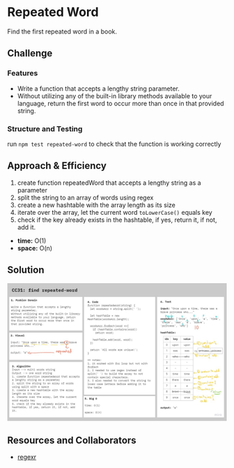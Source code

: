 # Repeated Word

Find the first repeated word in a book.

## Challenge

### Features

- Write a function that accepts a lengthy string parameter.
- Without utilizing any of the built-in library methods available to your language, return the first word to occur more than once in that provided string.

### Structure and Testing

run `npm test repeated-word` to check that the function is working correctly

## Approach & Efficiency

1. create function repeatedWord that accepts a lengthy string as a parameter
2. split the string to an array of words using regex
3. create a new hashtable with the array length as its size
4. iterate over the array, let the current word `toLowerCase()` equals key
5. check if the key already exists in the hashtable, if yes, return it, if not, add it.

- **time:** O(1)
- **space:** O(n)

## Solution

![image](../assets/CC31.jpg)

## Resources and Collaborators

- [regexr](https://regexr.com/)

